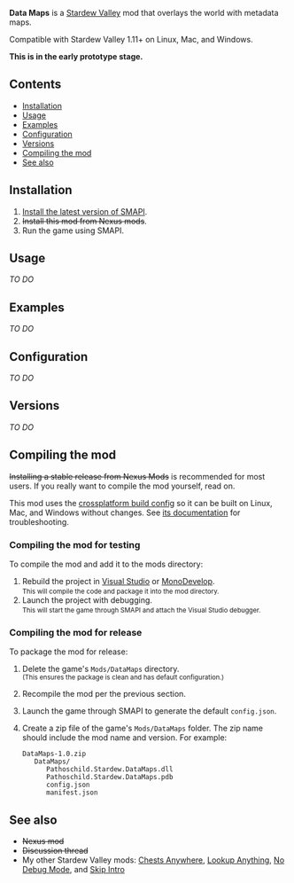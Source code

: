 ﻿**Data Maps** is a [Stardew Valley](http://stardewvalley.net/) mod that overlays the world with
metadata maps.

Compatible with Stardew Valley 1.11+ on Linux, Mac, and Windows.

**This is in the early prototype stage.**

## Contents
* [Installation](#installation)
* [Usage](#usage)
* [Examples](#examples)
* [Configuration](#configuration)
* [Versions](#versions)
* [Compiling the mod](#compiling-the-mod)
* [See also](#see-also)

## Installation
1. [Install the latest version of SMAPI](https://github.com/Pathoschild/SMAPI/releases).
2. <s>Install this mod from Nexus mods</s>.
3. Run the game using SMAPI.

## Usage
_TO DO_

## Examples
_TO DO_

## Configuration
_TO DO_

## Versions
_TO DO_

## Compiling the mod
<s>Installing a stable release from Nexus Mods</s> is
recommended for most users. If you really want to compile the mod yourself, read on.

This mod uses the [crossplatform build config](https://github.com/Pathoschild/Stardew.ModBuildConfig#readme)
so it can be built on Linux, Mac, and Windows without changes. See [its documentation](https://github.com/Pathoschild/Stardew.ModBuildConfig#readme)
for troubleshooting.

### Compiling the mod for testing
To compile the mod and add it to the mods directory:

1. Rebuild the project in [Visual Studio](https://www.visualstudio.com/vs/community/) or [MonoDevelop](http://www.monodevelop.com/).  
   <small>This will compile the code and package it into the mod directory.</small>
2. Launch the project with debugging.  
   <small>This will start the game through SMAPI and attach the Visual Studio debugger.</small>

### Compiling the mod for release
To package the mod for release:

1. Delete the game's `Mods/DataMaps` directory.  
   <small>(This ensures the package is clean and has default configuration.)</small>
2. Recompile the mod per the previous section.
3. Launch the game through SMAPI to generate the default `config.json`.
2. Create a zip file of the game's `Mods/DataMaps` folder. The zip name should include the
   mod name and version. For example:

   ```
   DataMaps-1.0.zip
      DataMaps/
         Pathoschild.Stardew.DataMaps.dll
         Pathoschild.Stardew.DataMaps.pdb
         config.json
         manifest.json
   ```

## See also
* <s>Nexus mod</s>
* <s>Discussion thread</s>
* My other Stardew Valley mods: [Chests Anywhere](https://github.com/Pathoschild/ChestsAnywhere), [Lookup Anything](https://github.com/Pathoschild/LookupAnything), [No Debug Mode](https://github.com/Pathoschild/Stardew.NoDebugMode), and [Skip Intro](https://github.com/Pathoschild/StardewValley.SkipIntro)
